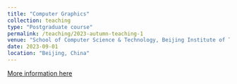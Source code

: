 ```yaml
---
title: "Computer Graphics"
collection: teaching
type: "Postgraduate course"
permalink: /teaching/2023-autumn-teaching-1
venue: "School of Computer Science & Technology, Beijing Institute of Technology"
date: 2023-09-01
location: "Beijing, China"
---
```


[More information here]([http://example2.com](https://coursehome.zhihuishu.com/courseHome/1000081369)https://coursehome.zhihuishu.com/courseHome/1000081369)
